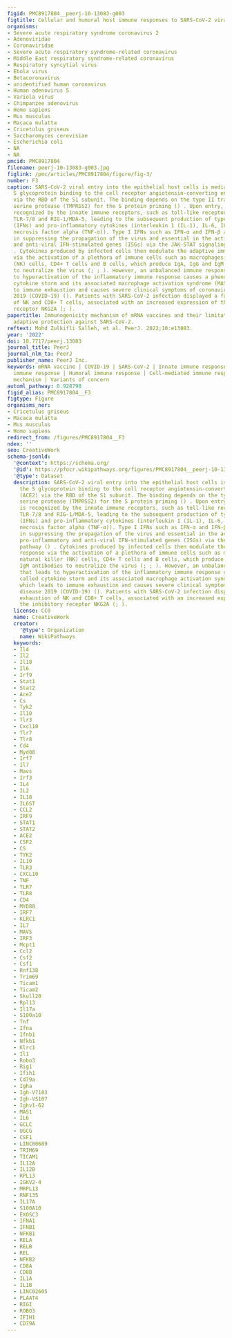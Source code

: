 ```yaml
---
figid: PMC8917804__peerj-10-13083-g003
figtitle: Cellular and humoral host immune responses to SARS-CoV-2 viral infection
organisms:
- Severe acute respiratory syndrome coronavirus 2
- Adenoviridae
- Coronaviridae
- Severe acute respiratory syndrome-related coronavirus
- Middle East respiratory syndrome-related coronavirus
- Respiratory syncytial virus
- Ebola virus
- Betacoronavirus
- unidentified human coronavirus
- Human adenovirus 5
- Variola virus
- Chimpanzee adenovirus
- Homo sapiens
- Mus musculus
- Macaca mulatta
- Cricetulus griseus
- Saccharomyces cerevisiae
- Escherichia coli
- NA
- NA
pmcid: PMC8917804
filename: peerj-10-13083-g003.jpg
figlink: /pmc/articles/PMC8917804/figure/fig-3/
number: F3
caption: SARS-CoV-2 viral entry into the epithelial host cells is mediated by the
  S glycoprotein binding to the cell receptor angiotensin-converting enzyme (ACE2)
  via the RBD of the S1 subunit. The binding depends on the type II transmembrane
  serine protease (TMPRSS2) for the S protein priming () . Upon entry, the virus is
  recognized by the innate immune receptors, such as toll-like receptor 3 (TLR-3),
  TLR-7/8 and RIG-1/MDA-5, leading to the subsequent production of type I interferons
  (IFNs) and pro-inflammatory cytokines (interleukin 1 (IL-1), IL-6, IL-7 and tumor
  necrosis factor alpha (TNF-α)). Type I IFNs such as IFN-α and IFN-β are crucial
  in suppressing the propagation of the virus and essential in the activation of pro-inflammatory
  and anti-viral IFN-stimulated genes (ISGs) via the JAK-STAT signaling pathway ()
  . Cytokines produced by infected cells then modulate the adaptive immune response
  via the activation of a plethora of immune cells such as macrophages, natural killer
  (NK) cells, CD4+ T cells and B cells, which produce IgA, IgG and IgM antibodies
  to neutralize the virus (; ; ). However, an unbalanced immune response that leads
  to hyperactivation of the inflammatory immune response causes a phenomenon called
  cytokine storm and its associated macrophage activation syndrome (MAS), which leads
  to immune exhaustion and causes severe clinical symptoms of coronavirus disease
  2019 (COVID-19) (). Patients with SARS-CoV-2 infection displayed a functional exhaustion
  of NK and CD8+ T cells, associated with an increased expression of the inhibitory
  receptor NKG2A (; ).
papertitle: Immunogenicity mechanism of mRNA vaccines and their limitations in promoting
  adaptive protection against SARS-CoV-2.
reftext: Mohd Zulkifli Salleh, et al. PeerJ. 2022;10:e13083.
year: '2022'
doi: 10.7717/peerj.13083
journal_title: PeerJ
journal_nlm_ta: PeerJ
publisher_name: PeerJ Inc.
keywords: mRNA vaccine | COVID-19 | SARS-CoV-2 | Innate immune response | Adaptive
  immune response | Humoral immune response | Cell-mediated immune response | Immunogenicity
  mechanism | Variants of concern
automl_pathway: 0.928798
figid_alias: PMC8917804__F3
figtype: Figure
organisms_ner:
- Cricetulus griseus
- Macaca mulatta
- Mus musculus
- Homo sapiens
redirect_from: /figures/PMC8917804__F3
ndex: ''
seo: CreativeWork
schema-jsonld:
  '@context': https://schema.org/
  '@id': https://pfocr.wikipathways.org/figures/PMC8917804__peerj-10-13083-g003.html
  '@type': Dataset
  description: SARS-CoV-2 viral entry into the epithelial host cells is mediated by
    the S glycoprotein binding to the cell receptor angiotensin-converting enzyme
    (ACE2) via the RBD of the S1 subunit. The binding depends on the type II transmembrane
    serine protease (TMPRSS2) for the S protein priming () . Upon entry, the virus
    is recognized by the innate immune receptors, such as toll-like receptor 3 (TLR-3),
    TLR-7/8 and RIG-1/MDA-5, leading to the subsequent production of type I interferons
    (IFNs) and pro-inflammatory cytokines (interleukin 1 (IL-1), IL-6, IL-7 and tumor
    necrosis factor alpha (TNF-α)). Type I IFNs such as IFN-α and IFN-β are crucial
    in suppressing the propagation of the virus and essential in the activation of
    pro-inflammatory and anti-viral IFN-stimulated genes (ISGs) via the JAK-STAT signaling
    pathway () . Cytokines produced by infected cells then modulate the adaptive immune
    response via the activation of a plethora of immune cells such as macrophages,
    natural killer (NK) cells, CD4+ T cells and B cells, which produce IgA, IgG and
    IgM antibodies to neutralize the virus (; ; ). However, an unbalanced immune response
    that leads to hyperactivation of the inflammatory immune response causes a phenomenon
    called cytokine storm and its associated macrophage activation syndrome (MAS),
    which leads to immune exhaustion and causes severe clinical symptoms of coronavirus
    disease 2019 (COVID-19) (). Patients with SARS-CoV-2 infection displayed a functional
    exhaustion of NK and CD8+ T cells, associated with an increased expression of
    the inhibitory receptor NKG2A (; ).
  license: CC0
  name: CreativeWork
  creator:
    '@type': Organization
    name: WikiPathways
  keywords:
  - Il4
  - Il2
  - Il18
  - Il6
  - Irf9
  - Stat1
  - Stat2
  - Ace2
  - Cs
  - Tyk2
  - Il10
  - Tlr3
  - Cxcl10
  - Tlr7
  - Tlr8
  - Cd4
  - Myd88
  - Irf7
  - Il7
  - Mavs
  - Irf3
  - IL4
  - IL2
  - IL18
  - IL6ST
  - CCL2
  - IRF9
  - STAT1
  - STAT2
  - ACE2
  - CSF2
  - CS
  - TYK2
  - IL10
  - TLR3
  - CXCL10
  - TNF
  - TLR7
  - TLR8
  - CD4
  - MYD88
  - IRF7
  - KLRC1
  - IL7
  - MAVS
  - IRF3
  - Mcpt1
  - Ccl2
  - Csf2
  - Csf1
  - Rnf138
  - Trim69
  - Ticam1
  - Ticam2
  - Skull20
  - Rpl13
  - Il17a
  - S100a10
  - Tnf
  - Ifna
  - Ifnb1
  - Nfkb1
  - Klrc1
  - Il1
  - Robo3
  - Rig1
  - Ifih1
  - Cd79a
  - Igha
  - Igh-V7183
  - Igh-VS107
  - Ighv1-62
  - MAS1
  - IL6
  - GCLC
  - UGCG
  - CSF1
  - LINC00689
  - TRIM69
  - TICAM1
  - IL12A
  - IL12B
  - RPL13
  - IGKV2-4
  - MRPL13
  - RNF135
  - IL17A
  - S100A10
  - EXOSC3
  - IFNA1
  - IFNB1
  - NFKB1
  - RELA
  - RELB
  - REL
  - NFKB2
  - CD8A
  - CD8B
  - IL1A
  - IL1B
  - LINC02605
  - PLAAT4
  - RIGI
  - ROBO3
  - IFIH1
  - CD79A
---
```

